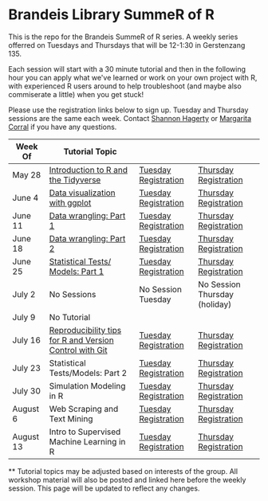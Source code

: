 
# Brandeis Library SummeR of R

This is the repo for the Brandeis SummeR of R series. A weekly series offerred on Tuesdays and Thursdays that will be 12-1:30 in Gerstenzang 135.

Each session will start with a 30 minute tutorial and then in the following hour  you can apply what we've learned or work on your own project with R, with experienced R users around to help troubleshoot (and maybe also commiserate a little) when you get stuck! 

Please use the registration links below to sign up. Tuesday and Thursday sessions are the same each week. Contact [Shannon Hagerty](mailto:shannonhagerty@brandeis.edu) or [Margarita Corral](mailto:mcorral@brandeis.edu) if you have any questions.  


|  Week Of | Tutorial Topic   | |   |
|---|---|---|---|
| May 28  |  [Introduction to R and the Tidyverse](Intro_R_and_Tidyverse)  | [Tuesday Registration](https://calendar.library.brandeis.edu/calendar/workshops/SummeRofR)| [Thursday Registration](https://calendar.library.brandeis.edu/event/5412499)   |
| June 4  |  [Data visualization with ggplot](DataVisualization) |  [Tuesday Registration](https://calendar.library.brandeis.edu/event/5412567)| [Thursday Registration](https://calendar.library.brandeis.edu/event/5412578)   |
| June 11  |  [Data wrangling: Part 1](DataWranglingPart1)  | [Tuesday Registration](https://calendar.library.brandeis.edu/event/5412568)| [Thursday Registration](https://calendar.library.brandeis.edu/event/5412579)   |
| June 18  |  [Data wrangling: Part 2](DataWranglingPart2)    | [Tuesday Registration](https://calendar.library.brandeis.edu/event/5412569)| [Thursday Registration](https://calendar.library.brandeis.edu/event/5412580)   |
| June 25  |  [Statistical Tests/ Models: Part 1](StatisticalTestsPart1) | [Tuesday Registration](https://calendar.library.brandeis.edu/event/5412570)| [Thursday Registration](https://calendar.library.brandeis.edu/event/5412581)   |
| July 2  |  No Sessions | No Session Tuesday| No Session Thursday (holiday)   |
| July 9  |  No Tutorial | |   |
| July 16  |  [Reproducibility tips for R and Version Control with Git](GitandGitHubInRStudio) |  [Tuesday Registration](https://calendar.library.brandeis.edu/event/5412573)| [Thursday Registration](https://calendar.library.brandeis.edu/event/5412584)  |
| July 23  | Statistical Tests/Models: Part 2| [Tuesday Registration](https://calendar.library.brandeis.edu/event/5412574)| [Thursday Registration](https://calendar.library.brandeis.edu/event/5412585)   |
| July 30  |  Simulation Modeling in R | [Tuesday Registration](https://calendar.library.brandeis.edu/event/5412575)| [Thursday Registration](https://calendar.library.brandeis.edu/event/5412586)   |
| August 6  |  Web Scraping and Text Mining | [Tuesday Registration](https://calendar.library.brandeis.edu/event/5412576)| [Thursday Registration](https://calendar.library.brandeis.edu/event/5412587)   |
| August 13  |  Intro to Supervised Machine Learning in R| [Tuesday Registration](https://calendar.library.brandeis.edu/event/5412577)| [Thursday Registration](https://calendar.library.brandeis.edu/event/5412588)   |


** Tutorial topics may be adjusted based on interests of the group. All workshop material will also be posted and linked here before the weekly session.  This page will be updated to reflect any changes. 

